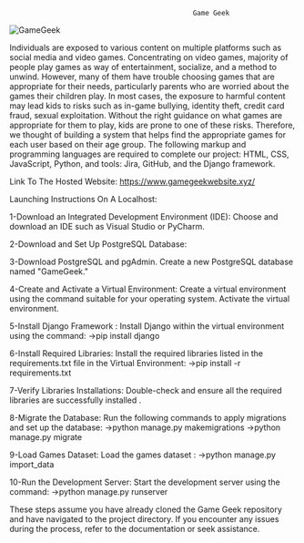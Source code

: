                                                  Game Geek

![GameGeek](https://github.com/HanaAlfozan/2023-GP1-5/assets/52613576/ffff66c3-1a0e-4402-a504-30008186ae0a)

   Individuals are exposed to various content on multiple platforms such as social media and
video games. Concentrating on video games, majority of people play games as way of
entertainment, socialize, and a method to unwind. However, many of them have
trouble choosing games that are appropriate for their needs, particularly parents who are worried
about the games their children play. In most cases, the exposure to harmful content may lead
kids to risks such as in-game bullying, identity theft, credit card fraud, sexual exploitation.
Without the right guidance on what games are appropriate for them to play, kids are prone to one
of these risks. Therefore, we thought of building a system that helps find the appropriate games
for each user based on their age group. The following markup and programming languages are required to complete our project: HTML, CSS, JavaScript, Python, and tools: Jira, GitHub, and the Django framework. 


Link To The Hosted Website: https://www.gamegeekwebsite.xyz/

Launching Instructions On A Localhost:

1-Download an Integrated Development Environment (IDE):
Choose and download an IDE such as Visual Studio or PyCharm.

2-Download and Set Up PostgreSQL Database:

3-Download PostgreSQL and pgAdmin.
Create a new PostgreSQL database named "GameGeek."

4-Create and Activate a Virtual Environment:
Create a virtual environment using the command suitable for your operating system.
Activate the virtual environment.

5-Install Django Framework :
Install Django within the virtual environment using the command:
->pip install django

6-Install Required Libraries:
Install the required libraries listed in the requirements.txt file in the Virtual Environment:
->pip install -r requirements.txt

7-Verify Libraries Installations:
Double-check and ensure all the required libraries are successfully installed .

8-Migrate the Database:
Run the following commands to apply migrations and set up the database:
->python manage.py makemigrations
->python manage.py migrate

9-Load Games Dataset:
Load the games dataset :
->python manage.py import_data

10-Run the Development Server:
Start the development server using the command:
->python manage.py runserver

These steps assume you have already cloned the Game Geek repository and have navigated to the project directory. If you encounter any issues during the process, refer to the documentation or seek assistance.
